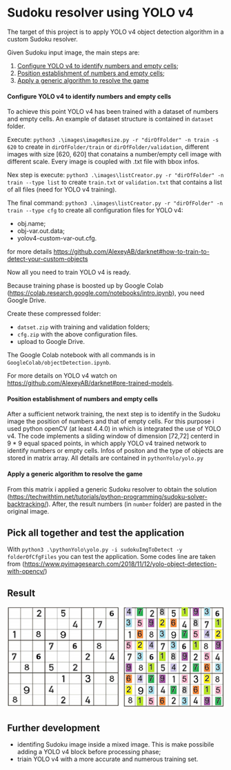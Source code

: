 # Sudoku resolver using YOLO v4

The target of this project is to apply YOLO v4 object detection algorithm in a custom Sudoku resolver.

Given Sudoku input image, the main steps are:

 1) [Configure YOLO v4 to identify numbers and empty cells](#configure-yolo-v4-to-identify-numbers-and-empty-cells);
 2) [Position establishment of numbers and empty cells](#position-establishment-of-numbers-and-empty-cells);
 3) [Apply a generic algorithm to resolve the game](#apply-a-generic-algorithm-to-resolve-the-game)

#### Configure YOLO v4 to identify numbers and empty cells

To achieve this point YOLO v4 has been trained with a dataset of numbers and empty cells.
An example of dataset structure is contained in `dataset` folder. 

Execute: `python3 .\images\imageResize.py -r "dirOfFolder" -n train -s 620`
to create in `dirOfFolder/train` or `dirOfFolder/validation`, different images with size [620, 620] that conatains a number/empty cell image with different scale. Every image is coupled with .txt file with bbox infos.
 
Nex step is execute: 
`python3 .\images\listCreator.py -r "dirOfFolder" -n train --type list`
to create `train.txt` or `validation.txt` that contains a list of all files (need for YOLO v4 training).

The final command:
`python3 .\images\listCreator.py -r "dirOfFolder" -n train --type cfg`
to create all configuration files for YOLO v4:
* obj.name;
* obj-var.out.data;
* yolov4-custom-var-out.cfg.

for more details https://github.com/AlexeyAB/darknet#how-to-train-to-detect-your-custom-objects

Now all you need to train YOLO v4 is ready.

Because training phase is boosted up by Google Colab (https://colab.research.google.com/notebooks/intro.ipynb), you need Google Drive.

Create these compressed folder:
* `datset.zip` with training and validation folders;
* `cfg.zip` with the above configuration files.
* upload to Google Drive.

The Google Colab notebook with all commands is in `GoogleColab/objectDetection.ipynb`.

For more details on YOLO v4 watch on https://github.com/AlexeyAB/darknet#pre-trained-models.

#### Position establishment of numbers and empty cells 

After a sufficient network training, the next step is to identify in the Sudoku image the position of numbers and that of empty cells.
For this purpose i used python openCV (at least 4.4.0) in which is integrated the use of YOLO v4. 
The code implements a sliding window of dimension [72,72] centerd in 9 * 9 equal spaced points, in which apply YOLO v4 trained network to identify numbers or empty cells.
Infos of positon and the type of objects are stored in matrix array.
All details are contained in `pythonYolo/yolo.py`

#### Apply a generic algorithm to resolve the game
From this matrix i applied a generic Sudoku resolver to obtain the solution (https://techwithtim.net/tutorials/python-programming/sudoku-solver-backtracking/).
After, the result numbers (in `number` folder) are pasted in the original image.

## Pick all together and test the application
With `python3 .\pythonYolo\yolo.py -i sudokuImgToDetect -y folderOfCfgFiles` you can test the application.
Some codes line are taken from (https://www.pyimagesearch.com/2018/11/12/yolo-object-detection-with-opencv/)

## Result
![sudoku_result](https://github.com/gaggioma/ObjectDetection/blob/master/img/res.jpg)

## Further development
* identifing Sudoku image inside a mixed image. This is make possibile adding a YOLO v4 block before processing phase;
* triain YOLO v4 with a more accurate and numerous training set.
